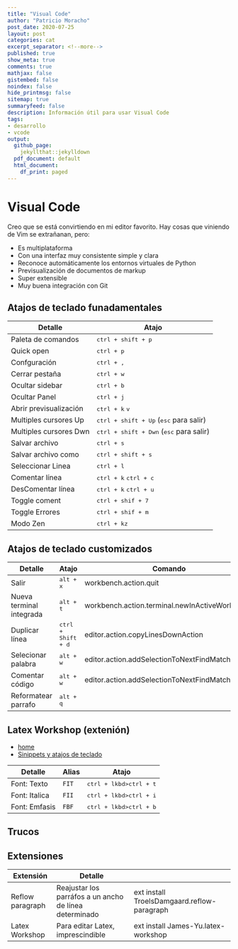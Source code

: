 ```yaml
---
title: "Visual Code"
author: "Patricio Moracho"
post_date: 2020-07-25
layout: post
categories: cat
excerpt_separator: <!--more-->
published: true
show_meta: true
comments: true
mathjax: false
gistembed: false
noindex: false
hide_printmsg: false
sitemap: true
summaryfeed: false
description: Información útil para usar Visual Code
tags:
- desarrollo
- vcode
output:
  github_page:
    jekyllthat::jekylldown
  pdf_document: default
  html_document:
    df_print: paged
---
```


# Visual Code

Creo que se está convirtiendo en mi editor favorito. Hay cosas que viniendo de Vim se extrañanan, pero:

* Es multiplataforma
* Con una interfaz muy consistente simple y clara
* Reconoce automáticamente los entornos virtuales de Python
* Previsualización de documentos de markup
* Super extensible
* Muy buena integración con Git

## Atajos de teclado funadamentales

| Detalle                  | Atajo                                                      |
|--------------------------|----------------------------------------------------------- |
| Paleta de comandos       | <kbd>ctrl + shift + p</kbd>                                |
| Quick open               | <kbd>ctrl + p</kbd>                                        |
| Confguración             | <kbd>ctrl + ,</kbd>                                        |
| Cerrar pestaña           | <kbd>ctrl + w</kbd>                                        |
| Ocultar sidebar          | <kbd>ctrl + b</kbd>                                        |
| Ocultar Panel            | <kbd>ctrl + j</kbd>                                        |
| Abrir previsualización   | <kbd>ctrl + k</kbd> <kbd>v</kbd>                           |
| Multiples cursores Up    | <kbd>ctrl + shift + Up</kbd>  (<kbd>esc</kbd> para salir)  |
| Multiples cursores Dwn   | <kbd>ctrl + shift + Dwn</kbd> (<kbd>esc</kbd> para salir)  |
| Salvar archivo           | <kbd>ctrl + s</kbd>                                        |
| Salvar archivo como      | <kbd>ctrl + shift + s</kbd>                                |
| Seleccionar Linea        | <kbd>ctrl + l</kbd>                                        |
| Comentar línea           | <kbd>ctrl + k</kbd> <kbd>ctrl + c</kbd>                    |
| DesComentar línea        | <kbd>ctrl + k</kbd> <kbd>ctrl + u</kbd>                    |
| Toggle coment            | <kbd>ctrl + shif + 7</kbd>                                 |
| Toggle Errores           | <kbd>ctrl + shif + m</kbd>                                 |
| Modo Zen                 | <kbd>ctrl + k</kbd><kbd>z</kbd>                            |


## Atajos de teclado customizados


| Detalle                  | Atajo                       | Comando                                        |
|--------------------------|-----------------------------|------------------------------------------------|
| Salir                    | <kbd>alt + x</kbd>          | workbench.action.quit                          |
| Nueva terminal integrada | <kbd>alt + t</kbd>          | workbench.action.terminal.newInActiveWorkspace |
| Duplicar línea           | <kbd>ctrl + Shift + d</kbd> | editor.action.copyLinesDownAction              |
| Selecionar palabra       | <kbd>alt + w</kbd>          | editor.action.addSelectionToNextFindMatch      |
| Comentar código          | <kbd>alt + w</kbd>          | editor.action.addSelectionToNextFindMatch      |
| Reformatear parrafo      | <kbd>alt + q</kbd>          |                                                |

## Latex Workshop (extenión)

* [home][workshop]
* [Sinippets y atajos de teclado][Snippets]


| Detalle                  | Alias | Atajo                                      |
|--------------------------|-------|--------------------------------------------|
| Font: Texto              | `FIT` | <kbd>ctrl + l</kbd><kbd>kbd>ctrl + t</kbd> |
| Font: Italica            | `FII` | <kbd>ctrl + l</kbd><kbd>kbd>ctrl + i</kbd> |
| Font: Emfasis            | `FBF` | <kbd>ctrl + l</kbd><kbd>kbd>ctrl + b</kbd> |




## Trucos

## Extensiones

| Extensión        | Detalle                                                |                                             |
|------------------|--------------------------------------------------------|---------------------------------------------|
| Reflow paragraph | Reajustar los parráfos a un ancho de línea determinado | ext install TroelsDamgaard.reflow-paragraph |
| Latex Workshop | Para editar Latex, imprescindible  | ext install James-Yu.latex-workshop |



[Snippets]: https://github.com/James-Yu/LaTeX-Workshop/wiki/Snippets#Handy-mathematical-snippets
[workshop]: https://github.com/James-Yu/LaTeX-Workshop/wiki